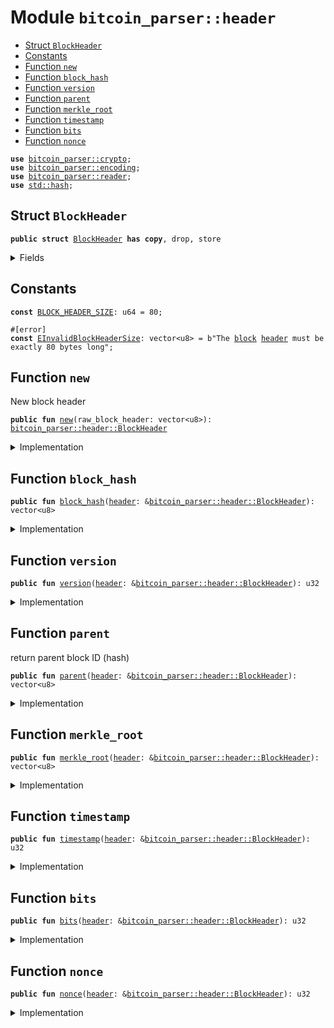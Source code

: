 
<a name="bitcoin_parser_header"></a>

# Module `bitcoin_parser::header`

-  [Struct `BlockHeader`](#bitcoin_parser_header_BlockHeader)
-  [Constants](#@Constants_0)
-  [Function `new`](#bitcoin_parser_header_new)
-  [Function `block_hash`](#bitcoin_parser_header_block_hash)
-  [Function `version`](#bitcoin_parser_header_version)
-  [Function `parent`](#bitcoin_parser_header_parent)
-  [Function `merkle_root`](#bitcoin_parser_header_merkle_root)
-  [Function `timestamp`](#bitcoin_parser_header_timestamp)
-  [Function `bits`](#bitcoin_parser_header_bits)
-  [Function `nonce`](#bitcoin_parser_header_nonce)

<pre><code><b>use</b> <a href="../bitcoin_parser/crypto.md#bitcoin_parser_crypto">bitcoin_parser::crypto</a>;
<b>use</b> <a href="../bitcoin_parser/encoding.md#bitcoin_parser_encoding">bitcoin_parser::encoding</a>;
<b>use</b> <a href="../bitcoin_parser/reader.md#bitcoin_parser_reader">bitcoin_parser::reader</a>;
<b>use</b> <a href="../dependencies/std/hash.md#std_hash">std::hash</a>;
</code></pre>

<a name="bitcoin_parser_header_BlockHeader"></a>

## Struct `BlockHeader`

<pre><code><b>public</b> <b>struct</b> <a href="../bitcoin_parser/header.md#bitcoin_parser_header_BlockHeader">BlockHeader</a> <b>has</b> <b>copy</b>, drop, store
</code></pre>

<details>
<summary>Fields</summary>

<dl>
<dt>
<code><a href="../bitcoin_parser/header.md#bitcoin_parser_header_version">version</a>: u32</code>
</dt>
<dd>
</dd>
<dt>
<code><a href="../bitcoin_parser/header.md#bitcoin_parser_header_parent">parent</a>: vector&lt;u8&gt;</code>
</dt>
<dd>
</dd>
<dt>
<code><a href="../bitcoin_parser/header.md#bitcoin_parser_header_merkle_root">merkle_root</a>: vector&lt;u8&gt;</code>
</dt>
<dd>
</dd>
<dt>
<code><a href="../bitcoin_parser/header.md#bitcoin_parser_header_timestamp">timestamp</a>: u32</code>
</dt>
<dd>
</dd>
<dt>
<code><a href="../bitcoin_parser/header.md#bitcoin_parser_header_bits">bits</a>: u32</code>
</dt>
<dd>
</dd>
<dt>
<code><a href="../bitcoin_parser/header.md#bitcoin_parser_header_nonce">nonce</a>: u32</code>
</dt>
<dd>
</dd>
<dt>
<code><a href="../bitcoin_parser/header.md#bitcoin_parser_header_block_hash">block_hash</a>: vector&lt;u8&gt;</code>
</dt>
<dd>
</dd>
</dl>

</details>

<a name="@Constants_0"></a>

## Constants

<a name="bitcoin_parser_header_BLOCK_HEADER_SIZE"></a>

<pre><code><b>const</b> <a href="../bitcoin_parser/header.md#bitcoin_parser_header_BLOCK_HEADER_SIZE">BLOCK_HEADER_SIZE</a>: u64 = 80;
</code></pre>

<a name="bitcoin_parser_header_EInvalidBlockHeaderSize"></a>

<pre><code>#[error]
<b>const</b> <a href="../bitcoin_parser/header.md#bitcoin_parser_header_EInvalidBlockHeaderSize">EInvalidBlockHeaderSize</a>: vector&lt;u8&gt; = b"The <a href="../bitcoin_parser/block.md#bitcoin_parser_block">block</a> <a href="../bitcoin_parser/header.md#bitcoin_parser_header">header</a> must be exactly 80 bytes long";
</code></pre>

<a name="bitcoin_parser_header_new"></a>

## Function `new`

New block header

<pre><code><b>public</b> <b>fun</b> <a href="../bitcoin_parser/header.md#bitcoin_parser_header_new">new</a>(raw_block_header: vector&lt;u8&gt;): <a href="../bitcoin_parser/header.md#bitcoin_parser_header_BlockHeader">bitcoin_parser::header::BlockHeader</a>
</code></pre>

<details>
<summary>Implementation</summary>

<pre><code><b>public</b> <b>fun</b> <a href="../bitcoin_parser/header.md#bitcoin_parser_header_new">new</a>(raw_block_header: vector&lt;u8&gt;): <a href="../bitcoin_parser/header.md#bitcoin_parser_header_BlockHeader">BlockHeader</a> {
    <b>assert</b>!(raw_block_header.length() == <a href="../bitcoin_parser/header.md#bitcoin_parser_header_BLOCK_HEADER_SIZE">BLOCK_HEADER_SIZE</a>, <a href="../bitcoin_parser/header.md#bitcoin_parser_header_EInvalidBlockHeaderSize">EInvalidBlockHeaderSize</a>);
    <b>let</b> <b>mut</b> r = <a href="../bitcoin_parser/reader.md#bitcoin_parser_reader_new">reader::new</a>(raw_block_header);
    <a href="../bitcoin_parser/header.md#bitcoin_parser_header_BlockHeader">BlockHeader</a> {
        <a href="../bitcoin_parser/header.md#bitcoin_parser_header_version">version</a>: r.read_u32(),
        <a href="../bitcoin_parser/header.md#bitcoin_parser_header_parent">parent</a>: r.read(32),
        <a href="../bitcoin_parser/header.md#bitcoin_parser_header_merkle_root">merkle_root</a>: r.read(32),
        <a href="../bitcoin_parser/header.md#bitcoin_parser_header_timestamp">timestamp</a>: r.read_u32(),
        <a href="../bitcoin_parser/header.md#bitcoin_parser_header_bits">bits</a>: r.read_u32(),
        <a href="../bitcoin_parser/header.md#bitcoin_parser_header_nonce">nonce</a>: r.read_u32(),
        <a href="../bitcoin_parser/header.md#bitcoin_parser_header_block_hash">block_hash</a>: hash256(raw_block_header),
    }
}
</code></pre>

</details>

<a name="bitcoin_parser_header_block_hash"></a>

## Function `block_hash`

<pre><code><b>public</b> <b>fun</b> <a href="../bitcoin_parser/header.md#bitcoin_parser_header_block_hash">block_hash</a>(<a href="../bitcoin_parser/header.md#bitcoin_parser_header">header</a>: &<a href="../bitcoin_parser/header.md#bitcoin_parser_header_BlockHeader">bitcoin_parser::header::BlockHeader</a>): vector&lt;u8&gt;
</code></pre>

<details>
<summary>Implementation</summary>

<pre><code><b>public</b> <b>fun</b> <a href="../bitcoin_parser/header.md#bitcoin_parser_header_block_hash">block_hash</a>(<a href="../bitcoin_parser/header.md#bitcoin_parser_header">header</a>: &<a href="../bitcoin_parser/header.md#bitcoin_parser_header_BlockHeader">BlockHeader</a>): vector&lt;u8&gt; {
    <a href="../bitcoin_parser/header.md#bitcoin_parser_header">header</a>.<a href="../bitcoin_parser/header.md#bitcoin_parser_header_block_hash">block_hash</a>
}
</code></pre>

</details>

<a name="bitcoin_parser_header_version"></a>

## Function `version`

<pre><code><b>public</b> <b>fun</b> <a href="../bitcoin_parser/header.md#bitcoin_parser_header_version">version</a>(<a href="../bitcoin_parser/header.md#bitcoin_parser_header">header</a>: &<a href="../bitcoin_parser/header.md#bitcoin_parser_header_BlockHeader">bitcoin_parser::header::BlockHeader</a>): u32
</code></pre>

<details>
<summary>Implementation</summary>

<pre><code><b>public</b> <b>fun</b> <a href="../bitcoin_parser/header.md#bitcoin_parser_header_version">version</a>(<a href="../bitcoin_parser/header.md#bitcoin_parser_header">header</a>: &<a href="../bitcoin_parser/header.md#bitcoin_parser_header_BlockHeader">BlockHeader</a>): u32 {
    <a href="../bitcoin_parser/header.md#bitcoin_parser_header">header</a>.<a href="../bitcoin_parser/header.md#bitcoin_parser_header_version">version</a>
}
</code></pre>

</details>

<a name="bitcoin_parser_header_parent"></a>

## Function `parent`

return parent block ID (hash)

<pre><code><b>public</b> <b>fun</b> <a href="../bitcoin_parser/header.md#bitcoin_parser_header_parent">parent</a>(<a href="../bitcoin_parser/header.md#bitcoin_parser_header">header</a>: &<a href="../bitcoin_parser/header.md#bitcoin_parser_header_BlockHeader">bitcoin_parser::header::BlockHeader</a>): vector&lt;u8&gt;
</code></pre>

<details>
<summary>Implementation</summary>

<pre><code><b>public</b> <b>fun</b> <a href="../bitcoin_parser/header.md#bitcoin_parser_header_parent">parent</a>(<a href="../bitcoin_parser/header.md#bitcoin_parser_header">header</a>: &<a href="../bitcoin_parser/header.md#bitcoin_parser_header_BlockHeader">BlockHeader</a>): vector&lt;u8&gt; {
    <a href="../bitcoin_parser/header.md#bitcoin_parser_header">header</a>.<a href="../bitcoin_parser/header.md#bitcoin_parser_header_parent">parent</a>
}
</code></pre>

</details>

<a name="bitcoin_parser_header_merkle_root"></a>

## Function `merkle_root`

<pre><code><b>public</b> <b>fun</b> <a href="../bitcoin_parser/header.md#bitcoin_parser_header_merkle_root">merkle_root</a>(<a href="../bitcoin_parser/header.md#bitcoin_parser_header">header</a>: &<a href="../bitcoin_parser/header.md#bitcoin_parser_header_BlockHeader">bitcoin_parser::header::BlockHeader</a>): vector&lt;u8&gt;
</code></pre>

<details>
<summary>Implementation</summary>

<pre><code><b>public</b> <b>fun</b> <a href="../bitcoin_parser/header.md#bitcoin_parser_header_merkle_root">merkle_root</a>(<a href="../bitcoin_parser/header.md#bitcoin_parser_header">header</a>: &<a href="../bitcoin_parser/header.md#bitcoin_parser_header_BlockHeader">BlockHeader</a>): vector&lt;u8&gt; {
    <a href="../bitcoin_parser/header.md#bitcoin_parser_header">header</a>.<a href="../bitcoin_parser/header.md#bitcoin_parser_header_merkle_root">merkle_root</a>
}
</code></pre>

</details>

<a name="bitcoin_parser_header_timestamp"></a>

## Function `timestamp`

<pre><code><b>public</b> <b>fun</b> <a href="../bitcoin_parser/header.md#bitcoin_parser_header_timestamp">timestamp</a>(<a href="../bitcoin_parser/header.md#bitcoin_parser_header">header</a>: &<a href="../bitcoin_parser/header.md#bitcoin_parser_header_BlockHeader">bitcoin_parser::header::BlockHeader</a>): u32
</code></pre>

<details>
<summary>Implementation</summary>

<pre><code><b>public</b> <b>fun</b> <a href="../bitcoin_parser/header.md#bitcoin_parser_header_timestamp">timestamp</a>(<a href="../bitcoin_parser/header.md#bitcoin_parser_header">header</a>: &<a href="../bitcoin_parser/header.md#bitcoin_parser_header_BlockHeader">BlockHeader</a>): u32 {
    <a href="../bitcoin_parser/header.md#bitcoin_parser_header">header</a>.<a href="../bitcoin_parser/header.md#bitcoin_parser_header_timestamp">timestamp</a>
}
</code></pre>

</details>

<a name="bitcoin_parser_header_bits"></a>

## Function `bits`

<pre><code><b>public</b> <b>fun</b> <a href="../bitcoin_parser/header.md#bitcoin_parser_header_bits">bits</a>(<a href="../bitcoin_parser/header.md#bitcoin_parser_header">header</a>: &<a href="../bitcoin_parser/header.md#bitcoin_parser_header_BlockHeader">bitcoin_parser::header::BlockHeader</a>): u32
</code></pre>

<details>
<summary>Implementation</summary>

<pre><code><b>public</b> <b>fun</b> <a href="../bitcoin_parser/header.md#bitcoin_parser_header_bits">bits</a>(<a href="../bitcoin_parser/header.md#bitcoin_parser_header">header</a>: &<a href="../bitcoin_parser/header.md#bitcoin_parser_header_BlockHeader">BlockHeader</a>): u32 {
    <a href="../bitcoin_parser/header.md#bitcoin_parser_header">header</a>.<a href="../bitcoin_parser/header.md#bitcoin_parser_header_bits">bits</a>
}
</code></pre>

</details>

<a name="bitcoin_parser_header_nonce"></a>

## Function `nonce`

<pre><code><b>public</b> <b>fun</b> <a href="../bitcoin_parser/header.md#bitcoin_parser_header_nonce">nonce</a>(<a href="../bitcoin_parser/header.md#bitcoin_parser_header">header</a>: &<a href="../bitcoin_parser/header.md#bitcoin_parser_header_BlockHeader">bitcoin_parser::header::BlockHeader</a>): u32
</code></pre>

<details>
<summary>Implementation</summary>

<pre><code><b>public</b> <b>fun</b> <a href="../bitcoin_parser/header.md#bitcoin_parser_header_nonce">nonce</a>(<a href="../bitcoin_parser/header.md#bitcoin_parser_header">header</a>: &<a href="../bitcoin_parser/header.md#bitcoin_parser_header_BlockHeader">BlockHeader</a>): u32 {
    <a href="../bitcoin_parser/header.md#bitcoin_parser_header">header</a>.<a href="../bitcoin_parser/header.md#bitcoin_parser_header_nonce">nonce</a>
}
</code></pre>

</details>
